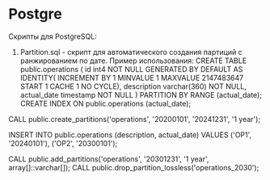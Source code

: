 # Postgre
Скрипты для PostgreSQL:

1. Partition.sql - скрипт для автоматического создания партиций с ранжированием по дате. Пример использования:
CREATE TABLE public.operations (
	id int4 NOT NULL GENERATED BY DEFAULT AS IDENTITY( INCREMENT BY 1 MINVALUE 1 MAXVALUE 2147483647 START 1 CACHE 1 NO CYCLE),
	description varchar(360) NOT NULL,
	actual_date timestamp NOT NULL
)
PARTITION BY RANGE (actual_date);
CREATE INDEX ON public.operations (actual_date);

CALL public.create_partitions('operations', '20200101', '20241231', '1 year');

INSERT INTO public.operations (description, actual_date)
VALUES ('OP1', '20240101'), ('OP2', '20300101');

CALL public.add_partitions('operations', '20301231', '1 year', array[]::varchar[]);
CALL public.drop_partition_lossless('operations_2030');
